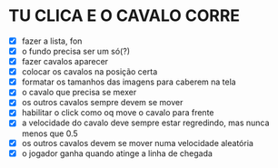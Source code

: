 # TU CLICA E O CAVALO CORRE

* [x] fazer a lista, fon
* [x] o fundo precisa ser um só(?)
* [x] fazer cavalos aparecer
* [x] colocar os cavalos na posição certa
* [x] formatar os tamanhos das imagens para caberem na tela
* [x] o cavalo que precisa se mexer
* [x] os outros cavalos sempre devem se mover
* [x] habilitar o click como oq move o cavalo para frente
* [x] a velocidade do cavalo deve sempre estar regredindo, mas nunca menos que 0.5
* [x] os outros cavalos devem se mover numa velocidade aleatória
* [x] o jogador ganha quando atinge a linha de chegada
